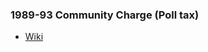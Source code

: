 ### 1989-93 Community Charge (Poll tax)
- [Wiki](https://en.wikipedia.org/wiki/Poll_tax_(Great_Britain))